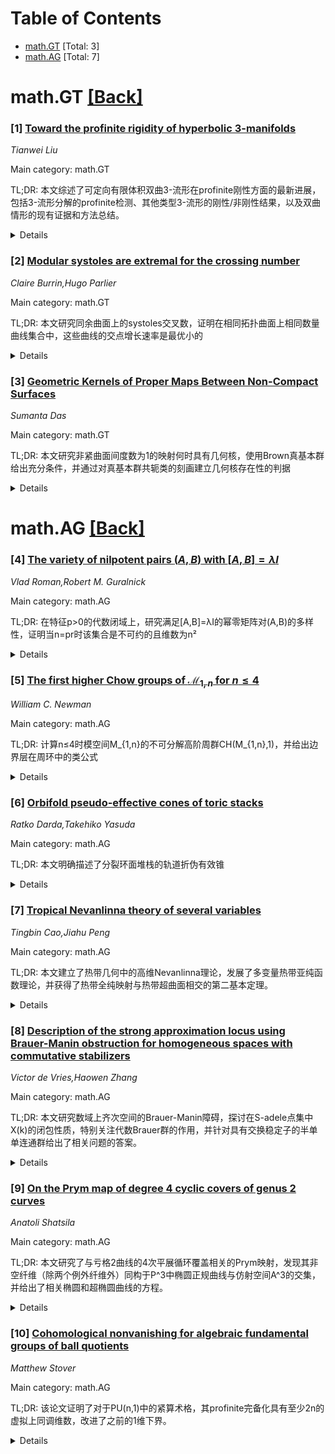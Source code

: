 <div id=toc></div>

# Table of Contents

- [math.GT](#math.GT) [Total: 3]
- [math.AG](#math.AG) [Total: 7]


<div id='math.GT'></div>

# math.GT [[Back]](#toc)

### [1] [Toward the profinite rigidity of hyperbolic 3-manifolds](https://arxiv.org/abs/2508.20110)
*Tianwei Liu*

Main category: math.GT

TL;DR: 本文综述了可定向有限体积双曲3-流形在profinite刚性方面的最新进展，包括3-流形分解的profinite检测、其他类型3-流形的刚性/非刚性结果，以及双曲情形的现有证据和方法总结。


<details>
  <summary>Details</summary>
Motivation: 研究双曲3-流形的profinite刚性问题是几何拓扑领域的重要课题，旨在通过群的profinite完备来刻画3-流形的拓扑结构。

Method: 采用profinite完备和群刚性理论的方法，通过分析3-流形的分解结构和不同类型流形的刚性性质，将问题约化到双曲情形。

Result: 获得了3-流形分解的profinite检测的完整结果，确定了其他类型3-流形的profinite刚性或非刚性，为双曲情形的解决提供了基础。

Conclusion: 虽然双曲情形的profinite刚性尚未完全解决，但现有证据支持正面答案，并总结了相关方法技术为进一步研究提供方向。

Abstract: This note surveys recent progress toward the profinite rigidity of orientable
finite-volume hyperbolic 3-manifolds. Beginning in a brief review of some basic
settings of profinite completion and rigidity of general groups, we state the
complete results in profinite detection of 3-manifold decompositions and
profinite rigidity or nonrigidity of other types of 3-manifolds, which reduce
the problem to the hyperbolic case. Then we give some evidence to a positive
answer and conclude some existing ideas toward the remained hyperbolic case. We
also summarize the methods and techniques used in the process.

</details>


### [2] [Modular systoles are extremal for the crossing number](https://arxiv.org/abs/2508.20958)
*Claire Burrin,Hugo Parlier*

Main category: math.GT

TL;DR: 本文研究同余曲面上的systoles交叉数，证明在相同拓扑曲面上相同数量曲线集合中，这些曲线的交点增长速率是最优小的


<details>
  <summary>Details</summary>
Motivation: 研究同余曲面上systoles曲线的交叉数特性，探索在给定拓扑约束下曲线相交的最小可能增长速率

Method: 通过分析同余曲面上的systoles曲线族，将其作为曲面族上的曲线族进行研究，比较与其他相同数量曲线集合的交点增长行为

Result: 证明了同余曲面systoles曲线的交点增长速率在所有相同拓扑曲面上相同数量曲线集合中达到最优小值

Conclusion: 同余曲面的systoles曲线在交叉数方面具有最优性质，其交点增长速率是相同条件下所有可能曲线集合中最小的

Abstract: We study crossing numbers for systoles of congruence surfaces. Taken as a
family of curves on a family of surfaces, we show that the growth rate of their
intersection is optimally small among all sets of curves of the same
cardinality lying on the same topological surface.

</details>


### [3] [Geometric Kernels of Proper Maps Between Non-Compact Surfaces](https://arxiv.org/abs/2508.21057)
*Sumanta Das*

Main category: math.GT

TL;DR: 本文研究非紧曲面间度数为1的映射何时具有几何核，使用Brown真基本群给出充分条件，并通过对真基本群共轭类的刻画建立几何核存在性的判据


<details>
  <summary>Details</summary>
Motivation: 虽然紧曲面间的非π₁单射映射都存在几何核，但对于带边紧曲面或非紧曲面这一结论一般不成立。本文旨在研究非紧曲面间度数为1的映射何时具有几何核的问题

Method: 使用Brown的真基本群理论，通过刻画真基本群中的共轭类来建立几何核存在性的充分条件

Result: 给出了度数为1的映射在非紧曲面间存在几何核的充分条件，并建立了基于真基本群共轭类刻画的几何核存在性判据

Conclusion: 本文发展了非紧曲面映射理论，为理解这类映射的几何性质提供了新的工具和判据，扩展了紧曲面情形的相关结果

Abstract: A map between connected $2$-manifolds has a geometric kernel if it sends a
non-contractible simple loop to a null-homotopic loop. While every
non-$\pi_1$-injective map between compact surfaces admits a geometric kernel,
this generally fails for compact bordered or non-compact surfaces. In this
paper, we use Brown's proper fundamental group to give a sufficient condition
under which a degree-one map between non-compact surfaces admits a geometric
kernel. Furthermore, we characterize conjugacy classes in the proper
fundamental group and use this characterization to establish sufficient
conditions for the existence of geometric kernels.

</details>


<div id='math.AG'></div>

# math.AG [[Back]](#toc)

### [4] [The variety of nilpotent pairs $(A,B)$ with $[A,B] = λI$](https://arxiv.org/abs/2508.20199)
*Vlad Roman,Robert M. Guralnick*

Main category: math.AG

TL;DR: 在特征p>0的代数闭域上，研究满足[A,B]=λI的幂零矩阵对(A,B)的多样性，证明当n=pr时该集合是不可约的且维数为n²


<details>
  <summary>Details</summary>
Motivation: 研究特征p>0域上满足特定交换关系的幂零矩阵对的性质，探索矩阵对集合的几何结构

Method: 使用代数几何方法分析矩阵对集合X={(A,B)∈M_n(k)×M_n(k) | A,B幂零, [A,B]=λI, λ∈k}的结构性质

Result: 当n=pr时，证明集合X是不可约的代数簇，且其维数为n²

Conclusion: 在特征p>0条件下，特定形式的矩阵对集合具有较好的几何性质，为相关矩阵理论研究提供了重要结果

Abstract: Let $k$ be an algebraically closed field of characteristic $p >0$. We
consider the variety of nilpotent pairs $(A,B)$ with $[A,B]=\lambda I$, namely
the set of pairs $ X = \{ (A,B) \in M_n(k) \times M_n(k) \mid A,B \text{
nilpotent}, [A,B]=\lambda I, \lambda \in k \}$. We prove that if $n=pr$, then
$X$ is irreducible of dimension $n^2$.

</details>


### [5] [The first higher Chow groups of $\mathcal{M}_{1,n}$ for $n\leq 4$](https://arxiv.org/abs/2508.20264)
*William C. Newman*

Main category: math.AG

TL;DR: 计算n≤4时模空间M_{1,n}的不可分解高阶周群CH(M_{1,n},1)，并给出边界层在周环中的类公式


<details>
  <summary>Details</summary>
Motivation: 研究模空间M_{1,n}的高阶周群结构，为理解其周环提供新的证明方法

Method: 计算不可分解高阶周群CH(M_{1,n},1)的整数系数，并推导边界层在周环中的表示公式

Result: 获得了n≤4情况下CH(M_{1,n},1)的完整计算结果，给出了边界层类的新公式

Conclusion: 该方法为模空间周环的研究提供了新的计算工具和证明途径

Abstract: For $n\leq 4$, we compute the indecomposible higher Chow groups
$\overline{\operatorname{CH}}(\mathcal{M}_{1,n},1)$ with integer coefficients.
As an application, we give new proofs of presentations of the integral Chow
rings $\operatorname{CH}(\overline{\mathcal{M}}_{1,n})$ for $n\leq 4$ and
determine formulas for the classes of boundary strata in these rings.

</details>


### [6] [Orbifold pseudo-effective cones of toric stacks](https://arxiv.org/abs/2508.20434)
*Ratko Darda,Takehiko Yasuda*

Main category: math.AG

TL;DR: 本文明确描述了分裂环面堆栈的轨道折伪有效锥


<details>
  <summary>Details</summary>
Motivation: 研究分裂环面堆栈的几何性质，特别是其伪有效锥的结构特征

Method: 通过显式描述的方法，分析分裂环面堆栈的轨道折伪有效锥

Result: 获得了分裂环面堆栈轨道折伪有效锥的完整描述

Conclusion: 为环面堆栈的几何研究提供了重要的理论基础和具体结果

Abstract: In this paper, we explicitly describe the orbifold pseudo-effective cone of a
split toric stack.

</details>


### [7] [Tropical Nevanlinna theory of several variables](https://arxiv.org/abs/2508.20480)
*Tingbin Cao,Jiahu Peng*

Main category: math.AG

TL;DR: 本文建立了热带几何中的高维Nevanlinna理论，发展了多变量热带亚纯函数理论，并获得了热带全纯映射与热带超曲面相交的第二基本定理。


<details>
  <summary>Details</summary>
Motivation: 将经典复分析中的Nevanlinna理论扩展到热带几何领域，建立高维热带亚纯函数理论框架，为热带几何中的值分布理论提供理论基础。

Method: 首先发展多变量热带亚纯函数理论，包括邻近函数、计数函数、特征函数等基本概念，建立第一基本定理和高维热带对数导数引理。然后研究从R^n到热带射影空间TP^m的代数非退化热带全纯映射与热带超曲面的相交问题。

Result: 获得了第二基本定理：对于具有次正规增长且代数非退化的热带全纯映射f，与q个度数为d_j的热带超曲面V_{P_j}相交时，有(q-M-1-λ)T_f(r) ≤ ∑_{j=M+2}^q (1/d_j)N(r,1_T ⊘ P_j ∘ f) + o(T_f(r))，其中d是d_j的最小公倍数，M是组合数C(m+d,d)-1。

Conclusion: 成功建立了热带几何中的高维Nevanlinna理论，为热带值分布理论提供了重要工具，扩展了经典复分析理论到热带几何领域。

Abstract: The main goal of this paper is to establish the higher-dimensional Nevanlinna
theory in tropical geometry. We first develop a theory of tropical meromorphic
functions ( holomorphic maps) in several variables, such as the proximity
function, counting function and characteristic function, the first main
theorem, higher-dimensional tropical versions of the logarithmic derivative
lemmas. Based on this, for algebraically nondegenerate tropical holomorphic
maps $f$ with subnormal growth from $\mathbb{R}^n$ into tropical projective
space $\mathbb{TP}^{m}$ intersecting tropical hypersurfaces
$\{V_{P_j}\}_{j=1}^{q}$ with degree $d_{j},$ we then obtain the Second Main
Theorem $$\|\,\,\, (q-M-1-\lambda)T_f(r) \leq \sum_{j=M+2}^q
\tfrac{1}{d_j}N(r,1_{\mathbb{T}} \oslash P_j \circ f) + o(T_f(r)),$$ where
$d=lcd(d_{1}, \ldots, d_{q})$ and $M=(_d^{m+d})-1.$

</details>


### [8] [Description of the strong approximation locus using Brauer-Manin obstruction for homogeneous spaces with commutative stabilizers](https://arxiv.org/abs/2508.20652)
*Victor de Vries,Haowen Zhang*

Main category: math.AG

TL;DR: 本文研究数域上齐次空间的Brauer-Manin障碍，探讨在S-adele点集中X(k)的闭包性质，特别关注代数Brauer群的作用，并针对具有交换稳定子的半单单连通群给出了相关问题的答案。


<details>
  <summary>Details</summary>
Motivation: 为了完全理解齐次空间X(k)在S-adele点集X(A_k^S)中的闭包性质，需要研究Brauer-Manin集在S-adele投影的闭性以及X(k)在由S处取零值的Brauer群元素定义的闭子集中的稠密性。

Method: 研究数域上齐次空间的Brauer-Manin障碍，特别考虑代数Brauer群的作用，针对具有交换稳定子的半单单连通群下的齐次空间进行分析。

Result: 对于具有交换稳定子的半单单连通群下的齐次空间，给出了关于Brauer-Manin集在S-adele投影的闭性以及X(k)在特定闭子集中稠密性问题的答案。

Conclusion: 本文解决了关于齐次空间在S-adele点集中闭包性质的若干重要问题，特别针对具有交换稳定子的半单单连通群情形提供了完整的理论结果。

Abstract: For a homogeneous space $X$ over a number field $k$, the Brauer-Manin
obstruction has been used to study strong approximation for $X$ away from a
finite set $S$ of places, and known results state that $X(k)$ is dense in the
omitting-$S$ projection of the Brauer-Manin set
$\mathrm{pr}_S(X(\mathbb{A}_k)^{\mathrm{br}})$, under certain assumptions. In
order to completely understand the closure of $X(k)$ in the set of $S$-adelic
points $X(\mathbb{A}_k^S)$, we ask: (i) whether
$\mathrm{pr}_S(X(\mathbb{A}_k)^{\mathrm{br}})$ is closed in
$X(\mathbb{A}_k^S)$; (ii) whether $X(k)$ is dense in the closed subset of
$X(\mathbb{A}_k^S)$ cut out by elements in $\mathrm{br}X$ which induce zero
evaluation maps at all the places in $S$. We also ask these questions
considering only the algebraic Brauer group. We give answers to such questions
for homogeneous spaces $X$ under semisimple simply connected groups with
commutative stabilizers.

</details>


### [9] [On the Prym map of degree 4 cyclic covers of genus 2 curves](https://arxiv.org/abs/2508.20838)
*Anatoli Shatsila*

Main category: math.AG

TL;DR: 本文研究了与亏格2曲线的4次平展循环覆盖相关的Prym映射，发现其非空纤维（除两个例外纤维外）同构于P^3中椭圆正规曲线与仿射空间A^3的交集，并给出了相关椭圆和超椭圆曲线的方程。


<details>
  <summary>Details</summary>
Motivation: 研究亏格2曲线的4次平展循环覆盖的Prym映射性质，探索其纤维结构和相关几何对象。

Method: 通过代数几何方法分析Prym映射的纤维结构，研究椭圆正规曲线与仿射空间的交集性质。

Result: 发现Prym映射的非空纤维（除两个例外情况）同构于P^3中椭圆正规曲线与A^3仿射空间的交集，获得了度4平展循环覆盖空间R_2^4的新描述，并推导出相关椭圆和超椭圆曲线的方程。

Conclusion: 该研究揭示了亏格2曲线4次平展循环覆盖Prym映射的精细几何结构，为理解这类映射的纤维性质提供了新的几何视角和具体方程描述。

Abstract: In this paper, we study the Prym map associated to degree 4 \'etale cyclic
covers of genus 2 curves. We show that its non-empty fibers, apart from two
exceptional fibers, are isomorphic to the intersection of an elliptic normal
curve in $\mathbb{P}^3$ with an affine space $\mathbb{A}^3 \subset
\mathbb{P}^3$. Moreover, we obtain a new description of the space of degree 4
\'etale cyclic covers of genus 2 curves $\mathcal{R}_2^4$ and find equations of
elliptic and hyperelliptic curves arising from such covers.

</details>


### [10] [Cohomological nonvanishing for algebraic fundamental groups of ball quotients](https://arxiv.org/abs/2508.20847)
*Matthew Stover*

Main category: math.AG

TL;DR: 该论文证明了对于PU(n,1)中的紧算术格，其profinite完备化具有至少2n的虚拟上同调维数，改进了之前的1维下界。


<details>
  <summary>Details</summary>
Motivation: 研究PU(n,1)中算术格的profinite上同调性质，特别是其虚拟上同调维数和非零上同调群的存在性。

Method: 通过构造profinite基本类，证明其典范类在模挠意义下是profinite的，并分析同调限制映射的性质。

Result: 证明了存在开子群使得所有开子群在j≤2n维的上同调群非零，虚拟上同调维数至少为2n。对于同余格，证明了限制映射在低维几乎是满射。

Conclusion: 该结果改进了PU(n,1)算术格profinite完备化的上同调维数下界，并为研究这类格是否是Serre意义下的"好"格提供了新见解。

Abstract: Suppose $\Gamma < \mathrm{PU}(n,1)$ is a cocompact arithmetic lattice of
simplest type with profinite completion $\widehat{\Gamma}$. This paper proves
there is an open subgroup $\widehat{\Gamma}_0 \le \widehat{\Gamma}$ such that
$H^j(\widehat{\Delta}, \mathbb{F}_p)$ is nontrivial for every open subgroup
${\widehat{\Delta} \le \widehat{\Gamma}_0}$, $j \le 2n$, and sufficiently large
prime $p$. If $n \ge 2$, nonvanishing is new for all $j \ge 2$. Consequently,
the virtual cohomological dimension of $\widehat{\Gamma}$ is at least $2n$,
improving the previous lower bound of $1$. The proof shows there is a profinite
fundamental class for the associated ball quotient and that its canonical class
is profinite modulo torsion. For congruence $\Gamma$ and $j < \frac{n+1}{2}$,
restriction ${H^j(\widehat{\Gamma}, \mathbb{F}_p) \to H^j(\Gamma,
\mathbb{F}_p)}$ is shown to be almost surjective in a precise sense; this is
related to whether lattices in $\mathrm{PU}(n,1)$ are good in the sense of
Serre, which is only known to hold for $n=1$.

</details>
